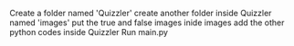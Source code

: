 Create a folder named 'Quizzler'
create another folder inside Quizzler named 'images'
put the true and false images inide images
add the other python codes inside Quizzler 
Run main.py
